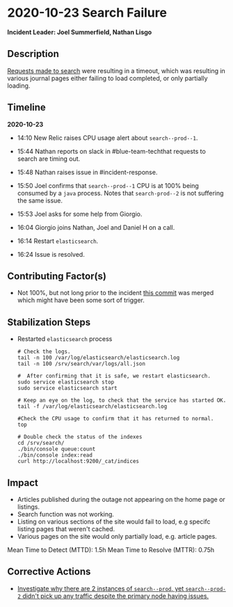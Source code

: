 # 2020-10-23 Search Failure

**Incident Leader: Joel Summerfield, Nathan Lisgo**

## Description

[Requests made to search](https://api.elifesciences.org/search?for=&page=1&per-page=10&sort=date&order=desc&type%5B%5D=research-article&use-date=default) were resulting in a timeout, which was resulting in various journal pages either failing to load completed, or only partially loading.

## Timeline

**2020-10-23**

- 14:10 New Relic raises CPU usage alert about `search--prod--1`.

- 15:44 Nathan reports on slack in #blue-team-techthat requests to search are timing out.

- 15:48 Nathan raises issue in #incident-response.

- 15:50 Joel confirms that `search--prod--1` CPU is at 100% being consumed by a `java` process. Notes that `search-prod--2` is not suffering the same issue.

- 15:53 Joel asks for some help from Giorgio.

- 16:04 Giorgio joins Nathan, Joel and Daniel H on a call. 

- 16:14 Restart `elasticsearch`.

- 16:24 Issue is resolved.

## Contributing Factor(s)

- Not 100%, but not long prior to the incident [this commit](https://github.com/elifesciences/search/commit/3d03c9b79c6e42339dd1481f7ffa2777cfacdeb6) was merged which might have been some sort of trigger.

## Stabilization Steps

- Restarted `elasticsearch` process

  ```
  # Check the logs.
  tail -n 100 /var/log/elasticsearch/elasticsearch.log
  tail -n 100 /srv/search/var/logs/all.json

  #  After confirming that it is safe, we restart elasticsearch.
  sudo service elasticsearch stop
  sudo service elasticsearch start

  # Keep an eye on the log, to check that the service has started OK.
  tail -f /var/log/elasticsearch/elasticsearch.log

  #Check the CPU usage to confirm that it has returned to normal.
  top

  # Double check the status of the indexes
  cd /srv/search/
  ./bin/console queue:count
  ./bin/console index:read
  curl http://localhost:9200/_cat/indices
  ```

## Impact

- Articles published during the outage not appearing on the home page or listings.
- Search function was not working.
- Listing on various sections of the site would fail to load, e.g specifc listing pages that weren't cached.
- Various pages on the site would only partially load, e.g. article pages.

Mean Time to Detect (MTTD): 1.5h
Mean Time to Resolve (MTTR): 0.75h

## Corrective Actions

- [Investigate why there are 2 instances of `search--prod`, yet `search--prod-2` didn't pick up any traffic despite the primary node having issues.](https://github.com/elifesciences/issues/issues/6235)
